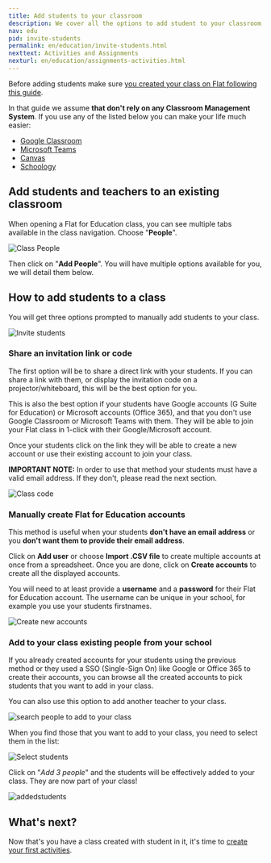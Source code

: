 ```yaml
---
title: Add students to your classroom
description: We cover all the options to add student to your classroom, code, direct link and synchronization with third parties platforms
nav: edu
pid: invite-students
permalink: en/education/invite-students.html
nexttext: Activities and Assignments
nexturl: en/education/assignments-activities.html
---
```


Before adding students make sure [you created your class on Flat following this guide](/help/en/education/create-new-class.html).

In that guide we assume **that don't rely on any Classroom Management System**. If you use any of the listed below you can make your life much easier:

* [Google Classroom](/help/en/education/google-classroom/)
* [Microsoft Teams](help/en/education/microsoft-teams/)
* [Canvas](/help/en/education/canvas-lms/)
* [Schoology](/help/en/education/schoology/)

## Add students and teachers to an existing classroom

When opening a Flat for Education class, you can see multiple tabs available in the class navigation. Choose "**People**".

![Class People](/help/assets/img/edu/class-people-tab-empty.png)

Then click on "**Add People**". You will have multiple options available for you, we will detail them below.

## How to add students to a class

You will get three options prompted to manually add students to your class.

![Invite students](/help/assets/img/edu/class-add-people-manual.png)

### Share an invitation link or code

The first option will be to share a direct link with your students. If you can share a link with them, or display the invitation code on a projector/whiteboard, this will be the best option for you.

This is also the best option if your students have Google accounts (G Suite for Education) or Microsoft accounts (Office 365), and that you don't use Google Classroom or Microsoft Teams with them. They will be able to join your Flat class in 1-click with their Google/Microsoft account.

Once your students click on the link they will be able to create a new account or use their existing account to join your class.

**IMPORTANT NOTE:** In order to use that method your students must have a valid email address. If they don't, please read the next section.

![Class code](/help/assets/img/edu/class-code.png)

### Manually create Flat for Education accounts

This method is useful when your students **don't have an email address** or you **don't want them to provide their email address**.

Click on **Add user** or choose **Import .CSV file** to create multiple accounts at once from a spreadsheet. Once you are done, click on **Create accounts** to create all the displayed accounts.

You will need to at least provide a **username** and a **password** for their Flat for Education account. The username can be unique in your school, for example you use your students firstnames.

![Create new accounts](/help/assets/img/edu/class-create-account.png)


### Add to your class existing people from your school

If you already created accounts for your students using the previous method or they used a SSO (Single-Sign On) like Google or Office 365 to create their accounts, you can browse all the created accounts to pick students that you want to add in your class. 

You can also use this option to add another teacher to your class. 

![search people to add to your class](/help/assets/img/edu/class-add-existing-search.png)

When you find those that you want to add to your class, you need to select them in the list:

![Select students](/help/assets/img/edu/class-add-people-select-list.png)

Click on "*Add 3 people*" and the students will be effectively added to your class. They are now part of your class!

![addedstudents](/help/assets/img/edu/class-added-people.png)

## What's next?

Now that's you have a class created with student in it, it's time to [create your first activities](/help/en/education/assignments-activities.html).
